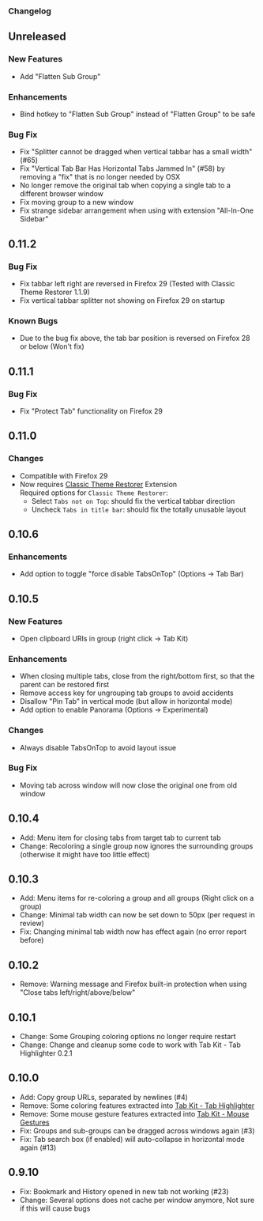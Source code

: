 ### Changelog



## Unreleased

### New Features
- Add "Flatten Sub Group"

### Enhancements
- Bind hotkey to "Flatten Sub Group" instead of "Flatten Group" to be safe

### Bug Fix
- Fix "Splitter cannot be dragged when vertical tabbar has a small width" (#65)
- Fix "Vertical Tab Bar Has Horizontal Tabs Jammed In" (#58) by removing a "fix" that is no longer needed by OSX
- No longer remove the original tab when copying a single tab to a different browser window
- Fix moving group to a new window
- Fix strange sidebar arrangement when using with extension "All-In-One Sidebar"


## 0.11.2

### Bug Fix
- Fix tabbar left right are reversed in Firefox 29 (Tested with Classic Theme Restorer 1.1.9)
- Fix vertical tabbar splitter not showing on Firefox 29 on startup

### Known Bugs
- Due to the bug fix above, the tab bar position is reversed on Firefox 28 or below (Won't fix)


## 0.11.1

### Bug Fix
- Fix "Protect Tab" functionality on Firefox 29


## 0.11.0

### Changes

- Compatible with Firefox 29
- Now requires [Classic Theme Restorer](https://addons.mozilla.org/en-US/firefox/addon/classicthemerestorer/) Extension  
  Required options for `Classic Theme Restorer`:
  - Select `Tabs not on Top`: should fix the vertical tabbar direction
  - Uncheck `Tabs in title bar`: should fix the totally unusable layout


## 0.10.6

### Enhancements
- Add option to toggle "force disable TabsOnTop" (Options -> Tab Bar)


## 0.10.5

### New Features
- Open clipboard URIs in group (right click -> Tab Kit)

### Enhancements
- When closing multiple tabs, close from the right/bottom first, so that the parent can be restored first
- Remove access key for ungrouping tab groups to avoid accidents
- Disallow "Pin Tab" in vertical mode (but allow in horizontal mode)
- Add option to enable Panorama (Options -> Experimental)

### Changes
- Always disable TabsOnTop to avoid layout issue

### Bug Fix
- Moving tab across window will now close the original one from old window


## 0.10.4
- Add: Menu item for closing tabs from target tab to current tab
- Change: Recoloring a single group now ignores the surrounding groups (otherwise it might have too little effect)


## 0.10.3
- Add: Menu items for re-coloring a group and all groups (Right click on a group)
- Change: Minimal tab width can now be set down to 50px (per request in review)
- Fix: Changing minimal tab width now has effect again (no error report before)


## 0.10.2
- Remove: Warning message and Firefox built-in protection when using "Close tabs left/right/above/below"


## 0.10.1
- Change: Some Grouping coloring options no longer require restart
- Change: Change and cleanup some code to work with Tab Kit - Tab Highlighter 0.2.1


## 0.10.0
- Add: Copy group URLs, separated by newlines (#4)
- Remove: Some coloring features extracted into [Tab Kit - Tab Highlighter](https://github.com/tabkit/tab-highlighter)
- Remove: Some mouse gesture features extracted into [Tab Kit - Mouse Gestures](https://github.com/tabkit/mouse-gestures)
- Fix: Groups and sub-groups can be dragged across windows again (#3)
- Fix: Tab search box (if enabled) will auto-collapse in horizontal mode again (#13)


## 0.9.10
- Fix: Bookmark and History opened in new tab not working (#23)
- Change: Several options does not cache per window anymore, Not sure if this will cause bugs
